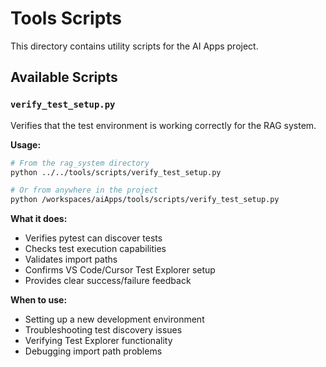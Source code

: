 # Tools Scripts

This directory contains utility scripts for the AI Apps project.

## Available Scripts

### `verify_test_setup.py`

Verifies that the test environment is working correctly for the RAG system.

**Usage:**
```bash
# From the rag_system directory
python ../../tools/scripts/verify_test_setup.py

# Or from anywhere in the project
python /workspaces/aiApps/tools/scripts/verify_test_setup.py
```

**What it does:**
- Verifies pytest can discover tests
- Checks test execution capabilities  
- Validates import paths
- Confirms VS Code/Cursor Test Explorer setup
- Provides clear success/failure feedback

**When to use:**
- Setting up a new development environment
- Troubleshooting test discovery issues
- Verifying Test Explorer functionality
- Debugging import path problems
